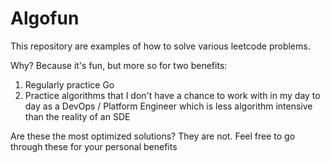 # Algofun

This repository are examples of how to solve various leetcode problems.

Why? Because it's fun, but more so for two benefits:
1. Regularly practice Go
2. Practice algorithms that I don't have a chance to work with in my day to day as a DevOps / Platform Engineer which is less algorithm intensive than the reality of an SDE

Are these the most optimized solutions? They are not. Feel free to go through these for your personal benefits